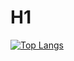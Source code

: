 # H1

[![Top Langs](https://github-readme-stats.vercel.app/api/top-langs/?username=eligibilityy&layout=compact&theme=github_dark&show_icons=true)](https://github.com/anuraghazra/github-readme-stats)
